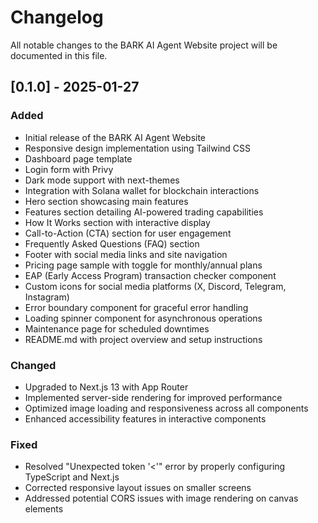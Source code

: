 # Changelog

All notable changes to the BARK AI Agent Website project will be documented in this file.

## [0.1.0] - 2025-01-27

### Added
- Initial release of the BARK AI Agent Website
- Responsive design implementation using Tailwind CSS
- Dashboard page template
- Login form with Privy
- Dark mode support with next-themes
- Integration with Solana wallet for blockchain interactions
- Hero section showcasing main features
- Features section detailing AI-powered trading capabilities
- How It Works section with interactive display
- Call-to-Action (CTA) section for user engagement
- Frequently Asked Questions (FAQ) section
- Footer with social media links and site navigation
- Pricing page sample with toggle for monthly/annual plans
- EAP (Early Access Program) transaction checker component
- Custom icons for social media platforms (X, Discord, Telegram, Instagram)
- Error boundary component for graceful error handling
- Loading spinner component for asynchronous operations
- Maintenance page for scheduled downtimes
- README.md with project overview and setup instructions

### Changed
- Upgraded to Next.js 13 with App Router
- Implemented server-side rendering for improved performance
- Optimized image loading and responsiveness across all components
- Enhanced accessibility features in interactive components

### Fixed
- Resolved "Unexpected token '<'" error by properly configuring TypeScript and Next.js
- Corrected responsive layout issues on smaller screens
- Addressed potential CORS issues with image rendering on canvas elements

